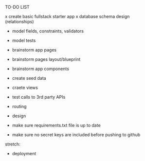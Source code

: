 TO-DO LIST

x create basic fullstack starter app 
x database schema design (relationships)
- model fields, constraints, validators
- model tests 
- brainstorm app pages 
- brainstorm pages layout/blueprint 
- brainstorm app components
- create seed data 
- craete views 
- test calls to 3rd party APIs 
- routing 
- design 

- make sure requirements.txt file is up to date 
- make sure no secret keys are included before pushing to github 

stretch:
- deployment 
